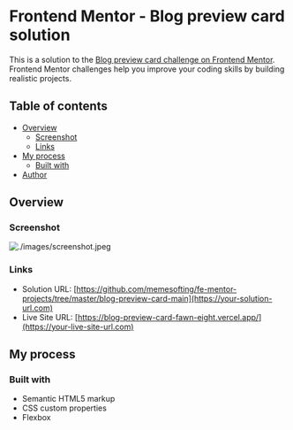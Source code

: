 # Frontend Mentor - Blog preview card solution

This is a solution to the [Blog preview card challenge on Frontend Mentor](https://www.frontendmentor.io/challenges/blog-preview-card-ckPaj01IcS). Frontend Mentor challenges help you improve your coding skills by building realistic projects. 

## Table of contents

- [Overview](#overview)
  - [Screenshot](#screenshot)
  - [Links](#links)
- [My process](#my-process)
  - [Built with](#built-with)
- [Author](#author)

## Overview

### Screenshot

![./images/screenshot.jpeg](./screenshot.jpg)

### Links

- Solution URL: [https://github.com/memesofting/fe-mentor-projects/tree/master/blog-preview-card-main](https://your-solution-url.com)
- Live Site URL: [https://blog-preview-card-fawn-eight.vercel.app/](https://your-live-site-url.com)

## My process

### Built with

- Semantic HTML5 markup
- CSS custom properties
- Flexbox